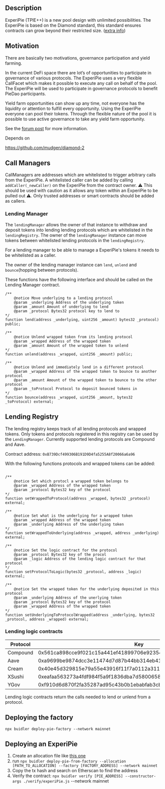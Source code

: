 ## Description

ExperiPie (TPIE++) is a new pool design with unlimited possibilities. The ExperiPie is based on the Diamond standard, this standard ensures contracts can grow beyond their restricted size. ([extra info](https://dev.to/mudgen/ethereum-s-maximum-contract-size-limit-is-solved-with-the-diamond-standard-2189))

## Motivation
There are basically two motivations, governance participation and yield farming.

In the current DeFi space there are lot’s of opportunities to participate in governance of various protocols. The ExperiPie uses a very flexible CallFacet which makes it possible to execute any call on behalf of the pool. The ExperiPie will be used to participate in governance protocols to benefit PieDao participants.

Yield farm opportunities can show up any time, not everyone has the liquidity or attention to fulfill every opportunity. Using the ExperiPie everyone can pool their tokens. Through the flexible nature of the pool it is possible to use active governance to take any yield farm opportunity.

See the [forum post](https://forum.piedao.org/t/pool-experipie/210) for more information.

Depends on

https://github.com/mudgen/diamond-2


## Call Managers

CallManagers are addresses which are whitelisted to trigger arbitrary calls from the ExperiPie. A whitelisted caller can be added by calling `addCaller(_newCaller)` on the ExperiPie from the contract owner. ⚠️ This should be used with caution as it allows any token within an ExperiPie to be pulled out ⚠️. Only trusted addresses or smart contracts should be added as callers.

### Lending Manager

The `lendingManager` allows the owner of that instance to withdraw and deposit tokens into lending lending protocols which are whitelisted in the `lendingRegistry`. The owner of the `lendingManager` instance can move tokens between whitelisted lending protocols in the `lendingRegistry`.

For a lending manager to be able to manage a ExperiPie's tokens it needs to be whitelisted as a caller.

The owner of the lending manager instance can `lend`, `unlend` and `bounce`(hopping between protocols).

These functions have the following interface and should be called on the Lending Manager contract.

```solidity
/**
    @notice Move underlying to a lending protocol
    @param _underlying Address of the underlying token
    @param _amount Amount of underlying to lend
    @param _protocol Bytes32 protocol key to lend to
*/
function lend(address _underlying, uint256 _amount) bytes32 _protocol) public;

/**
    @notice Unlend wrapped token from its lending protocol
    @param _wrapped Address of the wrapped token
    @param _amount Amount of the wrapped token to unlend
*/
function unlend(address _wrapped, uint256 _amount) public;

/**
    @notice Unlend and immediately lend in a different protocol
    @param _wrapped Address of the wrapped token to bounce to another protocol
    @param _amount Amount of the wrapped token to bounce to the other protocol
    @param _toProtocol Protocol to deposit bounced tokens in
*/
function bounce(address _wrapped, uint256 _amount, bytes32 _toProtocol) external;

```

## Lending Registry

The lending registry keeps track of all lending protocols and wrapped tokens. Only tokens and protocols registered in this registry can be used by the `LendingManager`. Currently supported lending protocols are Compound and Aave.

Contract address: `0xB739Dcf499306B191D9D4fa5255A8f20066a6a96`

With the following functions protocols and wrapped tokens can be added:

```solidity

/**
    @notice Set which protocl a wrapped token belongs to
    @param _wrapped Address of the wrapped token
    @param _protocol Bytes32 key of the protocol
*/
function setWrappedToProtocol(address _wrapped, bytes32 _protocol) external;

/**
    @notice Set what is the underlying for a wrapped token
    @param _wrapped Address of the wrapped token
    @param _underlying Address of the underlying token
*/
function setWrappedToUnderlying(address _wrapped, address _underlying) external;

/**
    @notice Set the logic contract for the protocol
    @param _protocol Bytes32 key of the procol
    @param _logic Address of the lending logic contract for that protocol
*/
function setProtocolToLogic(bytes32 _protocol, address _logic) external;

/**
    @notice Set the wrapped token for the underlying deposited in this protocol
    @param _underlying Address of the unerlying token
    @param _protocol Bytes32 key of the protocol
    @param _wrapped Address of the wrapped token
*/
function setUnderlyingToProtocolWrapped(address _underlying, bytes32 _protocol, address _wrapped) external;

```


### Lending logic contracts

| Protocol | Key                                                                | Address                                    |
|----------|--------------------------------------------------------------------|--------------------------------------------|
| Compound | 0x561ca898cce9f021c15a441ef41899706e923541cee724530075d1a1144761c7 | 0xB9a13E1D9c5dad1557C3B9B20ab99fb0FB16cCA7 |
| Aave     | 0xa9699be9874dcc3e11474d7d87b44bb314eb412a1960f1478100f7e2ccd4a6eb | 0x6Eb123bbd02324600AcF8a53575547EEB0a43135 |
| Cream    | 0x40e45d329815e79a55e43916f11f7a0112a31146f63a4fcaea413df0567a0bb2 | 0x280190cF9E6519eB772a2f444fAF080523246DB3 |
| XSushi   | 0xeafaa563273a4fdf984f5a9f1836dba7d5800658b802d449eb6ee18fce3d7c81 | 0x38e0eb114BEC4efcD8b1AC2C4b0c7335AFC1491D |
| YGov     | 0xf910d6d870f2fa35287ad95c43b0b1ebabfab3cbb469515dc168cd48e2a9c218 | 0x4c5b1fC5dcE8A96f1eaF1Ffa3d86546c2c939909 |

Lending logic contracts return the calls needed to lend or unlend from a protocol.

## Deploying the factory
`npx buidler deploy-pie-factory --network mainnet`

## Deploying an ExperiPie

1. Create an allocation file like [this one](/allocations/mainnet/DLY.json)
2. run `npx buidler deploy-pie-from-factory --allocation [PATH_TO_ALLOCATION] --factory [FACTORY_ADDRESS] --network mainnet`
3. Copy the tx hash and search on Etherscan to find the address
4. Verify the contract: `npx buidler verify [PIE_ADDRESS] --constructor-args ./verify/experiPie.js` --network mainnet
